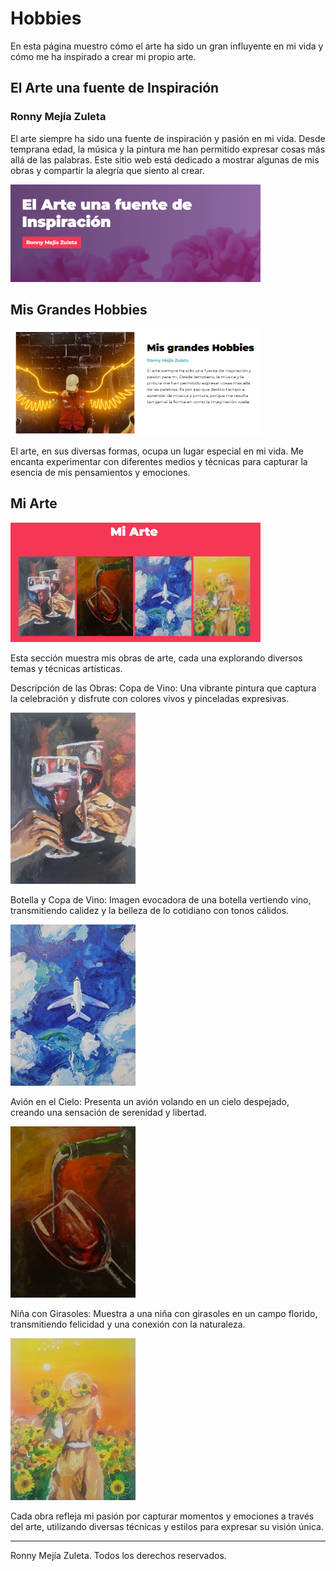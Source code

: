 # Hobbies

En esta página muestro cómo el arte ha sido un gran influyente en mi vida y cómo me ha inspirado a crear mi propio arte.

## El Arte una fuente de Inspiración

### Ronny Mejía Zuleta

El arte siempre ha sido una fuente de inspiración y pasión en mi vida. Desde temprana edad, la música y la pintura me han permitido expresar cosas más allá de las palabras. Este sitio web está dedicado a mostrar algunas de mis obras y compartir la alegría que siento al crear.

<img src="src/img/inspiracion.png" alt="Hobbies" width="400">

## Mis Grandes Hobbies

<img src="src/img/hobbies.png" alt="Hobbies" width="400">


El arte, en sus diversas formas, ocupa un lugar especial en mi vida. Me encanta experimentar con diferentes medios y técnicas para capturar la esencia de mis pensamientos y emociones.

## Mi Arte

<img src="src/img/mi_arte.png" width="400">

Esta sección muestra mis obras de arte, cada una explorando diversos temas y técnicas artísticas.

Descripción de las Obras:
Copa de Vino: Una vibrante pintura que captura la celebración y disfrute con colores vivos y pinceladas expresivas.

<img src="src/img/imagen1.jpeg" width="200">

Botella y Copa de Vino: Imagen evocadora de una botella vertiendo vino, transmitiendo calidez y la belleza de lo cotidiano con tonos cálidos.

<img src="src/img/imagen3.jpeg" width="200">

Avión en el Cielo: Presenta un avión volando en un cielo despejado, creando una sensación de serenidad y libertad.

<img src="src/img/imagen2.jpeg" width="200">

Niña con Girasoles: Muestra a una niña con girasoles en un campo florido, transmitiendo felicidad y una conexión con la naturaleza.

<img src="src/img/imagen4.jpeg" width="200">

Cada obra refleja mi pasión por capturar momentos y emociones a través del arte, utilizando diversas técnicas y estilos para expresar su visión única.

---

Ronny Mejía Zuleta. Todos los derechos reservados.

